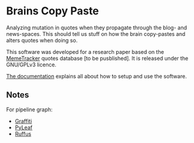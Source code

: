 # Brains Copy Paste

Analyzing mutation in quotes when they propagate through the blog- and news-spaces. This should tell us stuff on how the brain copy-pastes and alters quotes when doing so.

This software was developed for a research paper based on the [MemeTracker](http://memetracker.org/) quotes database [to be pusblished]. It is released under the GNU/GPLv3 licence.

[The documentation](https://brainscopypaste.readthedocs.org/en/latest/) explains all about how to setup and use the software.


## Notes

For pipeline graph:
- [Graffiti](https://github.com/SegFaultAX/graffiti)
- [PyLeaf](http://www.francesconapolitano.it/leaf/lgl.html)
- [Ruffus](https://github.com/bunbun/ruffus)
